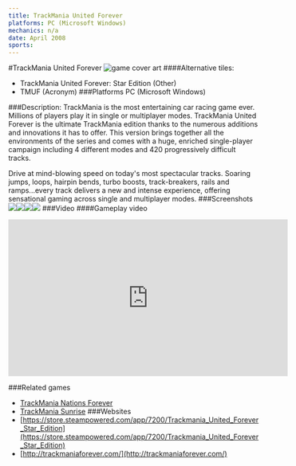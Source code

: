 ```yaml
---
title: TrackMania United Forever
platforms: PC (Microsoft Windows)
mechanics: n/a
date: April 2008
sports: 
---
```

#TrackMania United Forever
![game cover art](//images.igdb.com/igdb/image/upload/t_cover_big/x0fofrs1x00nexgbwr7y.jpg "Logo Title Text 1")
####Alternative tiles:
* TrackMania United Forever: Star Edition (Other)
* TMUF (Acronym)
###Platforms
PC (Microsoft Windows)

###Description:
TrackMania is the most entertaining car racing game ever. Millions of players play it in single or multiplayer modes. TrackMania United Forever is the ultimate TrackMania edition thanks to the numerous additions and innovations it has to offer. This version brings together all the environments of the series and comes with a huge, enriched single-player campaign including 4 different modes and 420 progressively difficult tracks. 
 
Drive at mind-blowing speed on today's most spectacular tracks. Soaring jumps, loops, hairpin bends, turbo boosts, track-breakers, rails and ramps...every track delivers a new and intense experience, offering sensational gaming across single and multiplayer modes.
###Screenshots
<a target="_blank" href="//images.igdb.com/igdb/image/upload/t_cover_big/lz69wv7nvzjmupok2myx.jpg"><img src="//images.igdb.com/igdb/image/upload/t_thumb/lz69wv7nvzjmupok2myx.jpg"/></a><a target="_blank" href="//images.igdb.com/igdb/image/upload/t_cover_big/qup9qhrtcstj0xqpjjlv.jpg"><img src="//images.igdb.com/igdb/image/upload/t_thumb/qup9qhrtcstj0xqpjjlv.jpg"/></a><a target="_blank" href="//images.igdb.com/igdb/image/upload/t_cover_big/isg5ew0j1lxlou9dxoee.jpg"><img src="//images.igdb.com/igdb/image/upload/t_thumb/isg5ew0j1lxlou9dxoee.jpg"/></a><a target="_blank" href="//images.igdb.com/igdb/image/upload/t_cover_big/cj8y2odqj3zpj3if5dgj.jpg"><img src="//images.igdb.com/igdb/image/upload/t_thumb/cj8y2odqj3zpj3if5dgj.jpg"/></a>
###Video
####Gameplay video

<iframe width="560" height="315" src="https://www.youtube.com/embed/29rPT2w7F5k" frameborder="0" allowfullscreen></iframe>

###Related games
* [TrackMania Nations Forever](/games/trackmania-nations-forever-15773/)
* [TrackMania Sunrise](/games/trackmania-sunrise-22294/)
###Websites
* [https://store.steampowered.com/app/7200/Trackmania_United_Forever_Star_Edition](https://store.steampowered.com/app/7200/Trackmania_United_Forever_Star_Edition)
* [http://trackmaniaforever.com/](http://trackmaniaforever.com/)
